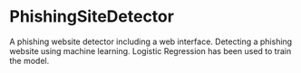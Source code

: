 # PhishingSiteDetector
A phishing website detector including a web interface.
Detecting a phishing website using machine learning.
Logistic Regression has been used to train the model.
